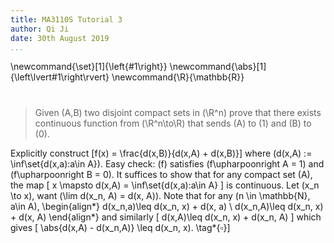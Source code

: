 ```yaml
---
title: MA3110S Tutorial 3
author: Qi Ji
date: 30th August 2019
...
```


\newcommand{\set}[1]{\left\{#1\right\}}
\newcommand{\abs}[1]{\left\lvert#1\right\rvert}
\newcommand{\R}{\mathbb{R}}

#

> Given \(A,B\) two disjoint compact sets in \(\R^n\)
> prove that there exists continuous function from \(\R^n\to\R\) that
> sends \(A\) to \(1\) and \(B\) to \(0\).

Explicitly construct \[f(x) = \frac{d(x,B)}{d(x,A) + d(x,B)}\]
where \(d(x,A) := \inf\set{d(x,a):a\in A}\).
Easy check: \(f\) satisfies \(f\upharpoonright A = 1\) and \(f\upharpoonright B = 0\).
It suffices to show that for any compact set \(A\), the map
\[ x \mapsto d(x,A) = \inf\set{d(x,a):a\in A} \]
is continuous.
Let \(x_n \to x\), want \(\lim d(x_n, A) = d(x, A)\).
Note that for any \(n \in \mathbb{N}, a\in A\),
\begin{align*}
d(x_n,a)\leq d(x_n, x) + d(x, a) \\
d(x_n,A)\leq d(x_n, x) + d(x, A)
\end{align*}
and similarly
\[ d(x,A)\leq d(x_n, x) + d(x_n, A) \]
which gives
\[ \abs{d(x,A) - d(x_n,A)} \leq d(x_n, x). \tag*{$\square$}\]



<div style="height:100vh"></div>
